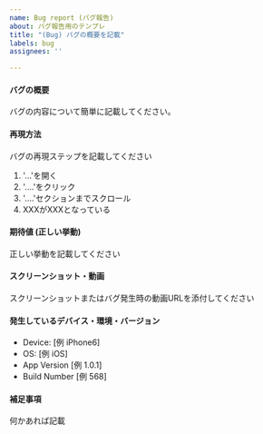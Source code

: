 ```yaml
---
name: Bug report (バグ報告)
about: バグ報告用のテンプレ
title: "(Bug) バグの概要を記載"
labels: bug
assignees: ''

---
```


#### バグの概要
バグの内容について簡単に記載してください。

#### 再現方法
バグの再現ステップを記載してください
1. '...'を開く
2. '....'をクリック
3. '....'セクションまでスクロール
4. XXXがXXXとなっている

#### 期待値 (正しい挙動)
正しい挙動を記載してください

#### スクリーンショット・動画
スクリーンショットまたはバグ発生時の動画URLを添付してください

#### 発生しているデバイス・環境・バージョン

<!-- Build Number はアプリTOP > 会員ページのアプリバージョンの横に()で記載されています -->

 - Device: [例 iPhone6]
 - OS: [例 iOS]
 - App Version [例 1.0.1]
 - Build Number [例 568]

#### 補足事項
何かあれば記載
